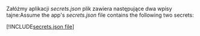 <span data-ttu-id="431cf-101">Załóżmy aplikacji *secrets.json* plik zawiera następujące dwa wpisy tajne:</span><span class="sxs-lookup"><span data-stu-id="431cf-101">Assume the app's *secrets.json* file contains the following two secrets:</span></span>

[!INCLUDE[secrets.json file](secrets-json-file.md)]
